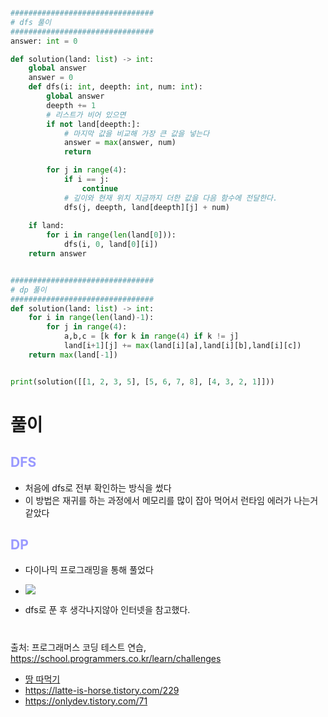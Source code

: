 ``` py

################################
# dfs 풀이
################################
answer: int = 0

def solution(land: list) -> int:
    global answer
    answer = 0
    def dfs(i: int, deepth: int, num: int):
        global answer
        deepth += 1
        # 리스트가 비어 있으면
        if not land[deepth:]:
            # 마지막 값을 비교해 가장 큰 값을 넣는다
            answer = max(answer, num)
            return

        for j in range(4):
            if i == j:
                continue
            # 깊이와 현재 위치 지금까지 더한 값을 다음 함수에 전달한다.
            dfs(j, deepth, land[deepth][j] + num)
            
    if land:
        for i in range(len(land[0])):
            dfs(i, 0, land[0][i])
    return answer


################################
# dp 풀이
################################
def solution(land: list) -> int:
    for i in range(len(land)-1):
        for j in range(4):
            a,b,c = [k for k in range(4) if k != j]
            land[i+1][j] += max(land[i][a],land[i][b],land[i][c])
    return max(land[-1])


print(solution([[1, 2, 3, 5], [5, 6, 7, 8], [4, 3, 2, 1]]))
```
# 풀이
## __<span style="color:#9999ff">DFS</span>__
- 처음에 dfs로 전부 확인하는 방식을 썼다 
- 이 방법은 재귀를 하는 과정에서 메모리를 많이 잡아 먹어서 런타임 에러가 나는거 같았다
## __<span style="color:#9999ff">DP</span>__
- 다이나믹 프로그래밍을 통해 풀었다
- ![](https://img1.daumcdn.net/thumb/R1280x0/?scode=mtistory2&fname=https%3A%2F%2Fblog.kakaocdn.net%2Fdn%2Fn3daX%2Fbtq8nutwCf5%2FcDMjxVCo1JTAG8ZHs4IwT0%2Fimg.png)


- dfs로 푼 후 생각나지않아 인터넷을 참고했다.


# 
출처: 프로그래머스 코딩 테스트 연습, https://school.programmers.co.kr/learn/challenges
- [땅 따먹기](https://school.programmers.co.kr/learn/courses/30/lessons/12913)
- https://latte-is-horse.tistory.com/229
- https://onlydev.tistory.com/71